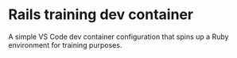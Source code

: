 # Rails training dev container

A simple VS Code dev container configuration that spins up a Ruby environment
for training purposes.

